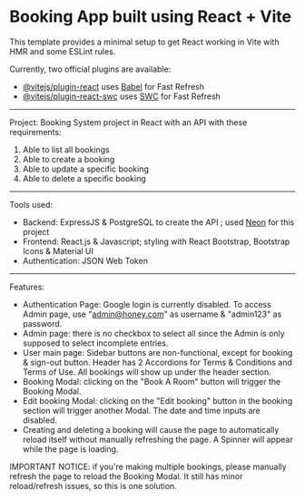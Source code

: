 # Booking App built using React + Vite

This template provides a minimal setup to get React working in Vite with HMR and some ESLint rules.

Currently, two official plugins are available:

- [@vitejs/plugin-react](https://github.com/vitejs/vite-plugin-react/blob/main/packages/plugin-react/README.md) uses [Babel](https://babeljs.io/) for Fast Refresh
- [@vitejs/plugin-react-swc](https://github.com/vitejs/vite-plugin-react-swc) uses [SWC](https://swc.rs/) for Fast Refresh

---

Project: Booking System project in React with an API with these requirements:

1. Able to list all bookings
2. Able to create a booking
3. Able to update a specific booking
4. Able to delete a specific booking

---

Tools used:

- Backend: ExpressJS & PostgreSQL to create the API ; used [Neon](https://neon.tech/) for this project
- Frontend: React.js & Javascript; styling with React Bootstrap, Bootstrap Icons & Material UI
- Authentication: JSON Web Token

---

Features:

- Authentication Page: Google login is currently disabled. To access Admin page, use "admin@honey.com" as username & "admin123" as password.
- Admin page: there is no checkbox to select all since the Admin is only supposed to select incomplete entries.
- User main page: Sidebar buttons are non-functional, except for booking & sign-out button. Header has 2 Accordions for Terms & Conditions and Terms of Use. All bookings will show up under the header section.
- Booking Modal: clicking on the "Book A Room" button will trigger the Booking Modal.
- Edit booking Modal: clicking on the "Edit booking" button in the booking section will trigger another Modal. The date and time inputs are disabled.
- Creating and deleting a booking will cause the page to automatically reload itself without manually refreshing the page. A Spinner will appear while the page is loading.

IMPORTANT NOTICE: if you're making multiple bookings, please manually refresh the page to reload the Booking Modal. It still has minor reload/refresh issues, so this is one solution.
